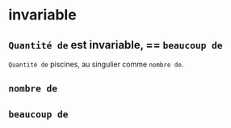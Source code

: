 invariable
===

## `Quantité de`  est invariable,  == `beaucoup de`

`Quantité de` piscines, au singulier comme `nombre de`.

## `nombre de`

## `beaucoup de`